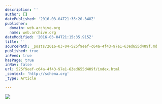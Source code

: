 ```yaml
---
description: ''
author: []
datePublished: '2016-03-04T21:35:20.348Z'
publisher:
  domain: web.archive.org
  name: web.archive.org
dateModified: '2016-03-04T21:15:35.915Z'
title: ''
sourcePath: _posts/2016-03-04-525f9eef-c64a-4f43-97e1-63ed655d409f.md
published: true
inFeed: true
hasPage: true
inNav: false
url: 525f9eef-c64a-4f43-97e1-63ed655d409f/index.html
_context: 'http://schema.org'
_type: Article

---
```

![](https://web.archive.org/web/20141028040335/http://www.bitnation.co/themes/bitnation/images/backgrounds/main_page_v3.jpg)